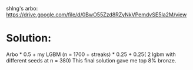 
shlng's arbo: https://drive.google.com/file/d/0BwO55Zzd8RZyNkVPemdvSE5Ia2M/view

# Solution: 

Arbo * 0.5 + my LGBM (n = 1700 + streaks) * 0.25 + 0.25( 2 lgbm with different seeds at n = 380) 
This final solution gave me top 8% bronze. 
